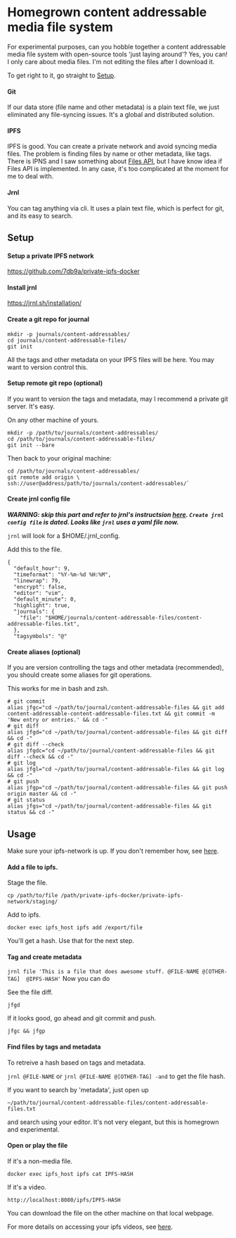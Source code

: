 # Homegrown content addressable media file system

For experimental purposes, can you hobble together a content addressable media file system with open-source tools 'just laying around'? Yes, you can! I only care about media files. I'm not editing the files after I download it.

To get right to it, go straight to [Setup](#setup).

#### Git

If our data store (file name and other metadata) is a plain text file, we just eliminated any file-syncing issues. It's a global and distributed solution.

#### IPFS

IPFS is good. You can create a private network and avoid syncing media files. The problem is finding files by name or other metadata, like tags. There is IPNS and I saw something about [Files API](https://www.youtube.com/watch?v=FX_AXNDsZ9k&t=315s), but I have know idea if Files API is implemented. In any case, it's too complicated at the moment for me to deal with.

#### Jrnl

You can tag anything via cli. It uses a plain text file, which is perfect for git, and its easy to search.

## Setup

#### Setup a private IPFS network

https://github.com/7db9a/private-ipfs-docker

#### Install jrnl

https://jrnl.sh/installation/

#### Create a git repo for journal

```
mkdir -p journals/content-addressables/
cd journals/content-addressable-files/
git init
```

All the tags and other metadata on your IPFS files will be here. You may want to version control this.

#### Setup remote git repo (optional)

If you want to version the tags and metadata, may I recommend a private git server. It's easy.

On any other machine of yours.

```
mkdir -p /path/to/journals/content-addressables/
cd /path/to/journals/content-addressable-files/
git init --bare
```

Then back to your original machine:

```
cd /path/to/journals/content-addressables/
git remote add origin \
ssh://user@address/path/to/journals/content-addressables/`
```
#### Create jrnl config file

***WARNING: skip this part and refer to jrnl's instructsion [here](https://jrnl.sh/advanced/). `Create jrnl config file` is dated. Looks like `jrnl` uses a yaml file now.***

`jrnl` will look for a $HOME/.jrnl_config.

Add this to the file.

```
{
  "default_hour": 9,
  "timeformat": "%Y-%m-%d %H:%M",
  "linewrap": 79,
  "encrypt": false,
  "editor": "vim",
  "default_minute": 0,
  "highlight": true,
  "journals": {
    "file": "$HOME/journals/content-addressable-files/content-addressable-files.txt",
  },
  "tagsymbols": "@"
```

#### Create aliases (optional)

If you are version controlling the tags and other metadata (recommended), you should create some aliases for git operations.

This works for me in bash and zsh.

```
# git commit
alias jfgc="cd ~/path/to/journal/content-addressable-files && git add content-addressable-content-addressable-files.txt && git commit -m 'New entry or entries.' && cd -"
# git diff
alias jfgd="cd ~/path/to/journal/content-addressable-files && git diff && cd -"
# git diff --check
alias jfgdc="cd ~/path/to/journal/content-addressable-files && git diff --check && cd -"
# git log
alias jfgl="cd ~/path/to/journal/content-addressable-files && git log && cd -"
# git push
alias jfgp="cd ~/path/to/journal/content-addressable-files && git push origin master && cd -"
# git status
alias jfgs="cd ~/path/to/journal/content-addressable-files && git status && cd -"
```

## Usage

Make sure your ipfs-network is up. If you don't remember how, see [here](https://github.com/7db9a/private-ipfs-docker).

#### Add a file to ipfs.

Stage the file.

`cp /path/to/file /path/private-ipfs-docker/private-ipfs-network/staging/`

Add to ipfs.

`docker exec ipfs_host ipfs add /export/file`

You'll get a hash. Use that for the next step.


#### Tag and create metadata

`jrnl file 'This is a file that does awesome stuff. @FILE-NAME @[OTHER-TAG]  @IPFS-HASH'` Now you can do

See the file diff.

`jfgd`

If it looks good, go ahead and git commit and push.

`jfgc && jfgp`

#### Find files by tags and metadata

To retreive a hash based on tags and metadata.

`jrnl @FILE-NAME` or `jrnl @FILE-NAME @[OTHER-TAG] -and` to get the file hash.

If you want to search by 'metadata', just open up

`~/path/to/journal/content-addressable-files/content-addressable-files.txt`

and search using your editor. It's not very elegant, but this is homegrown and experimental.

#### Open or play the file

If it's a non-media file.

`docker exec ipfs_host ipfs cat IPFS-HASH`

If it's a video.

`http://localhost:8080/ipfs/IPFS-HASH`

You can download the file on the other machine on that local webpage.

For more details on accessing your ipfs videos, see [here](https://docs.ipfs.io/guides/examples/videos/).
